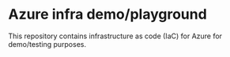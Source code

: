 # Azure infra demo/playground

This repository contains infrastructure as code (IaC) for Azure for demo/testing purposes.
